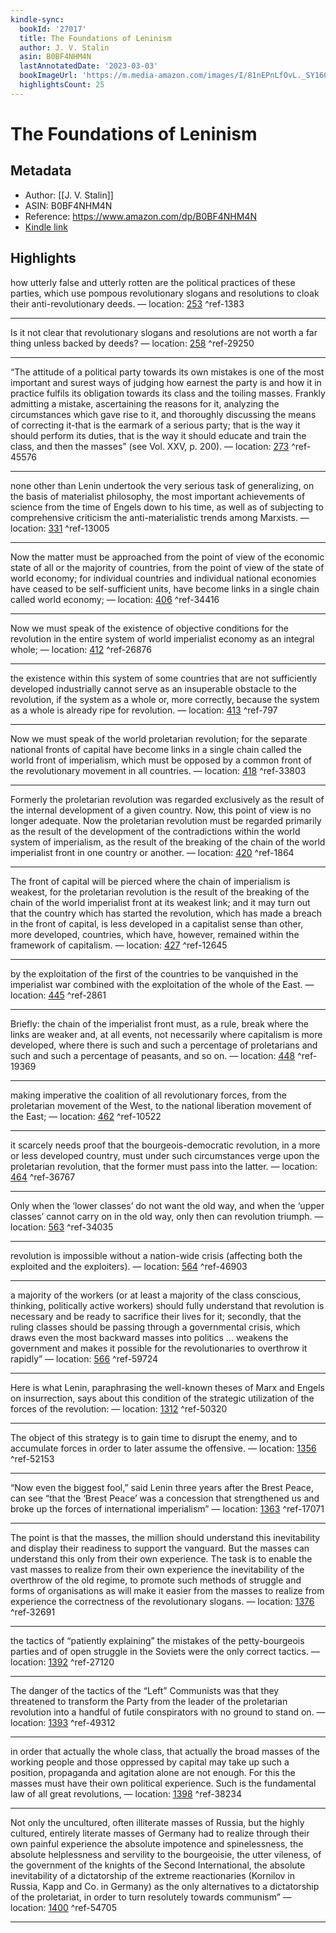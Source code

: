 ```yaml
---
kindle-sync:
  bookId: '27017'
  title: The Foundations of Leninism
  author: J. V. Stalin
  asin: B0BF4NHM4N
  lastAnnotatedDate: '2023-03-03'
  bookImageUrl: 'https://m.media-amazon.com/images/I/81nEPnLfOvL._SY160.jpg'
  highlightsCount: 25
---
```

# The Foundations of Leninism
## Metadata
* Author: [[J. V. Stalin]]
* ASIN: B0BF4NHM4N
* Reference: https://www.amazon.com/dp/B0BF4NHM4N
* [Kindle link](kindle://book?action=open&asin=B0BF4NHM4N)

## Highlights
how utterly false and utterly rotten are the political practices of these parties, which use pompous revolutionary slogans and resolutions to cloak their anti-revolutionary deeds. — location: [253](kindle://book?action=open&asin=B0BF4NHM4N&location=253) ^ref-1383

---
Is it not clear that revolutionary slogans and resolutions are not worth a far thing unless backed by deeds? — location: [258](kindle://book?action=open&asin=B0BF4NHM4N&location=258) ^ref-29250

---
“The attitude of a political party towards its own mistakes is one of the most important and surest ways of judging how earnest the party is and how it in practice fulfils its obligation towards its class and the toiling masses. Frankly admitting a mistake, ascertaining the reasons for it, analyzing the circumstances which gave rise to it, and thoroughly discussing the means of correcting it-that is the earmark of a serious party; that is the way it should perform its duties, that is the way it should educate and train the class, and then the masses” (see Vol. XXV, p. 200). — location: [273](kindle://book?action=open&asin=B0BF4NHM4N&location=273) ^ref-45576

---
none other than Lenin undertook the very serious task of generalizing, on the basis of materialist philosophy, the most important achievements of science from the time of Engels down to his time, as well as of subjecting to comprehensive criticism the anti-materialistic trends among Marxists. — location: [331](kindle://book?action=open&asin=B0BF4NHM4N&location=331) ^ref-13005

---
Now the matter must be approached from the point of view of the economic state of all or the majority of countries, from the point of view of the state of world economy; for individual countries and individual national economies have ceased to be self-sufficient units, have become links in a single chain called world economy; — location: [406](kindle://book?action=open&asin=B0BF4NHM4N&location=406) ^ref-34416

---
Now we must speak of the existence of objective conditions for the revolution in the entire system of world imperialist economy as an integral whole; — location: [412](kindle://book?action=open&asin=B0BF4NHM4N&location=412) ^ref-26876

---
the existence within this system of some countries that are not sufficiently developed industrially cannot serve as an insuperable obstacle to the revolution, if the system as a whole or, more correctly, because the system as a whole is already ripe for revolution. — location: [413](kindle://book?action=open&asin=B0BF4NHM4N&location=413) ^ref-797

---
Now we must speak of the world proletarian revolution; for the separate national fronts of capital have become links in a single chain called the world front of imperialism, which must be opposed by a common front of the revolutionary movement in all countries. — location: [418](kindle://book?action=open&asin=B0BF4NHM4N&location=418) ^ref-33803

---
Formerly the proletarian revolution was regarded exclusively as the result of the internal development of a given country. Now, this point of view is no longer adequate. Now the proletarian revolution must be regarded primarily as the result of the development of the contradictions within the world system of imperialism, as the result of the breaking of the chain of the world imperialist front in one country or another. — location: [420](kindle://book?action=open&asin=B0BF4NHM4N&location=420) ^ref-1864

---
The front of capital will be pierced where the chain of imperialism is weakest, for the proletarian revolution is the result of the breaking of the chain of the world imperialist front at its weakest link; and it may turn out that the country which has started the revolution, which has made a breach in the front of capital, is less developed in a capitalist sense than other, more developed, countries, which have, however, remained within the framework of capitalism. — location: [427](kindle://book?action=open&asin=B0BF4NHM4N&location=427) ^ref-12645

---
by the exploitation of the first of the countries to be vanquished in the imperialist war combined with the exploitation of the whole of the East. — location: [445](kindle://book?action=open&asin=B0BF4NHM4N&location=445) ^ref-2861

---
Briefly: the chain of the imperialist front must, as a rule, break where the links are weaker and, at all events, not necessarily where capitalism is more developed, where there is such and such a percentage of proletarians and such and such a percentage of peasants, and so on. — location: [448](kindle://book?action=open&asin=B0BF4NHM4N&location=448) ^ref-19369

---
making imperative the coalition of all revolutionary forces, from the proletarian movement of the West, to the national liberation movement of the East; — location: [462](kindle://book?action=open&asin=B0BF4NHM4N&location=462) ^ref-10522

---
it scarcely needs proof that the bourgeois-democratic revolution, in a more or less developed country, must under such circumstances verge upon the proletarian revolution, that the former must pass into the latter. — location: [464](kindle://book?action=open&asin=B0BF4NHM4N&location=464) ^ref-36767

---
Only when the ‘lower classes’ do not want the old way, and when the ‘upper classes’ cannot carry on in the old way, only then can revolution triumph. — location: [563](kindle://book?action=open&asin=B0BF4NHM4N&location=563) ^ref-34035

---
revolution is impossible without a nation-wide crisis (affecting both the exploited and the exploiters). — location: [564](kindle://book?action=open&asin=B0BF4NHM4N&location=564) ^ref-46903

---
a majority of the workers (or at least a majority of the class conscious, thinking, politically active workers) should fully understand that revolution is necessary and be ready to sacrifice their lives for it; secondly, that the ruling classes should be passing through a governmental crisis, which draws even the most backward masses into politics ... weakens the government and makes it possible for the revolutionaries to overthrow it rapidly” — location: [566](kindle://book?action=open&asin=B0BF4NHM4N&location=566) ^ref-59724

---
Here is what Lenin, paraphrasing the well-known theses of Marx and Engels on insurrection, says about this condition of the strategic utilization of the forces of the revolution: — location: [1312](kindle://book?action=open&asin=B0BF4NHM4N&location=1312) ^ref-50320

---
The object of this strategy is to gain time to disrupt the enemy, and to accumulate forces in order to later assume the offensive. — location: [1356](kindle://book?action=open&asin=B0BF4NHM4N&location=1356) ^ref-52153

---
“Now even the biggest fool,” said Lenin three years after the Brest Peace, can see “that the ‘Brest Peace’ was a concession that strengthened us and broke up the forces of international imperialism” — location: [1363](kindle://book?action=open&asin=B0BF4NHM4N&location=1363) ^ref-17071

---
The point is that the masses, the million should understand this inevitability and display their readiness to support the vanguard. But the masses can understand this only from their own experience. The task is to enable the vast masses to realize from their own experience the inevitability of the overthrow of the old regime, to promote such methods of struggle and forms of organisations as will make it easier from the masses to realize from experience the correctness of the revolutionary slogans. — location: [1376](kindle://book?action=open&asin=B0BF4NHM4N&location=1376) ^ref-32691

---
the tactics of “patiently explaining” the mistakes of the petty-bourgeois parties and of open struggle in the Soviets were the only correct tactics. — location: [1392](kindle://book?action=open&asin=B0BF4NHM4N&location=1392) ^ref-27120

---
The danger of the tactics of the “Left” Communists was that they threatened to transform the Party from the leader of the proletarian revolution into a handful of futile conspirators with no ground to stand on. — location: [1393](kindle://book?action=open&asin=B0BF4NHM4N&location=1393) ^ref-49312

---
in order that actually the whole class, that actually the broad masses of the working people and those oppressed by capital may take up such a position, propaganda and agitation alone are not enough. For this the masses must have their own political experience. Such is the fundamental law of all great revolutions, — location: [1398](kindle://book?action=open&asin=B0BF4NHM4N&location=1398) ^ref-38234

---
Not only the uncultured, often illiterate masses of Russia, but the highly cultured, entirely literate masses of Germany had to realize through their own painful experience the absolute impotence and spinelessness, the absolute helplessness and servility to the bourgeoisie, the utter vileness, of the government of the knights of the Second International, the absolute inevitability of a dictatorship of the extreme reactionaries (Kornilov in Russia, Kapp and Co. in Germany) as the only alternatives to a dictatorship of the proletariat, in order to turn resolutely towards communism” — location: [1400](kindle://book?action=open&asin=B0BF4NHM4N&location=1400) ^ref-54705

---
